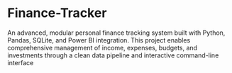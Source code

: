# Finance-Tracker
An advanced, modular personal finance tracking system built with Python, Pandas, SQLite, and Power BI integration. This project enables comprehensive management of income, expenses, budgets, and investments through a clean data pipeline and interactive command-line interface
